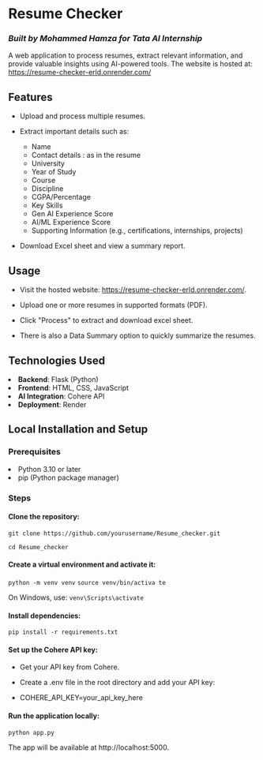 # Resume Checker
### *Built by Mohammed Hamza for Tata AI Internship*


A web application to process resumes, extract relevant information, and provide valuable insights using AI-powered tools. The website is hosted at: https://resume-checker-erld.onrender.com/

## Features

- Upload and process multiple resumes.
- Extract important details such as:
  - Name 
  - Contact details : as in the resume 
  - University 
  - Year of Study 
  - Course
  -  Discipline
  -  CGPA/Percentage
  -  Key Skills
  -  Gen AI Experience Score
  -  AI/ML Experience Score 
  -  Supporting Information (e.g., certifications, internships, projects)

- Download Excel sheet and view a summary report. 

## Usage

- Visit the hosted website: https://resume-checker-erld.onrender.com/.

- Upload one or more resumes in supported formats (PDF).

- Click "Process" to extract and download excel sheet.

- There is also a Data Summary option to quickly summarize the resumes.

## Technologies Used

<li><b>Backend</b>: Flask (Python)

<li><b>Frontend</b>: HTML, CSS, JavaScript

<li><b>AI Integration</b>: Cohere API

<li><b>Deployment</b>: Render

## Local Installation and Setup

### Prerequisites

<li>Python 3.10 or later
<li>pip (Python package manager)

### Steps

#### Clone the repository:

`git clone https://github.com/yourusername/Resume_checker.git`

`cd Resume_checker`

#### Create a virtual environment and activate it:
`python -m venv venv` 
`source venv/bin/activa te`

On Windows, use: `venv\Scripts\activate`

#### Install dependencies:

`pip install -r requirements.txt`

#### Set up the Cohere API key:

- Get your API key from Cohere.

- Create a .env file in the root directory and add your API key:

- COHERE_API_KEY=your_api_key_here

#### Run the application locally:

`python app.py`

The app will be available at http://localhost:5000.

